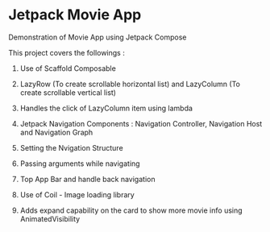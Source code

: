 # Jetpack Movie App
Demonstration of Movie App using Jetpack Compose

This project covers the followings : 

1. Use of Scaffold Composable

2. LazyRow (To create scrollable horizontal list)  and LazyColumn (To create scrollable vertical list)

3. Handles the click of LazyColumn item using lambda

4. Jetpack Navigation Components : Navigation Controller, Navigation Host and Navigation Graph

5. Setting the Nvigation Structure

6. Passing arguments while navigating

7. Top App Bar and handle back navigation

8. Use of Coil - Image loading library

9. Adds expand capability on the card to show more movie info using AnimatedVisibility


